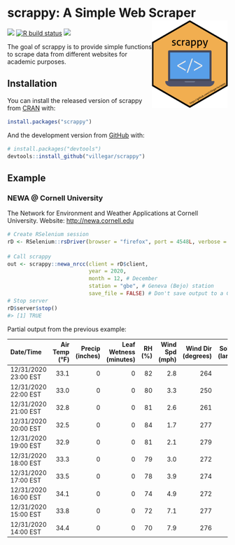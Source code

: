 
<!-- README.md is generated from README.Rmd. Please edit that file -->

# scrappy: A Simple Web Scraper <img src="https://raw.githubusercontent.com/villegar/scrappy/main/inst/images/logo.png" alt="logo" align="right" height=200px/>

<!-- badges: start -->

[![](https://img.shields.io/badge/devel%20version-0.0.1-yellow.svg)](https://github.com/villegar/scrappy)
[![R build
status](https://github.com/villegar/scrappy/workflows/R-CMD-check/badge.svg)](https://github.com/villegar/scrappy/actions)
[![](https://www.r-pkg.org/badges/version/scrappy?color=black)](https://cran.r-project.org/package=scrappy)
<!-- badges: end -->

The goal of scrappy is to provide simple functions to scrape data from
different websites for academic purposes.

## Installation

You can install the released version of scrappy from
[CRAN](https://CRAN.R-project.org) with:

``` r
install.packages("scrappy")
```

And the development version from
[GitHub](https://github.com/villegar/scrappy) with:

``` r
# install.packages("devtools")
devtools::install_github("villegar/scrappy")
```

## Example

### NEWA @ Cornell University

The Network for Environment and Weather Applications at Cornell
University. Website: <http://newa.cornell.edu>

``` r
# Create RSelenium session
rD <- RSelenium::rsDriver(browser = "firefox", port = 4548L, verbose = FALSE)

# Call scrappy
out <- scrappy::newa_nrcc(client = rD$client, 
                          year = 2020, 
                          month = 12, # December
                          station = "gbe", # Geneva (Bejo) station
                          save_file = FALSE) # Don't save output to a CSV file
# Stop server
rD$server$stop()
#> [1] TRUE
```

Partial output from the previous example:

| Date/Time            | Air Temp (℉) | Precip (inches) | Leaf Wetness (minutes) | RH (%) | Wind Spd (mph) | Wind Dir (degrees) | Solar Rad (langleys) | Dewpoint (℉) | Station |
| :------------------- | -----------: | --------------: | ---------------------: | -----: | -------------: | -----------------: | -------------------: | -----------: | :------ |
| 12/31/2020 23:00 EST |         33.1 |               0 |                      0 |     82 |            2.8 |                264 |                    0 |           28 | gbe     |
| 12/31/2020 22:00 EST |         33.0 |               0 |                      0 |     80 |            3.3 |                250 |                    0 |           28 | gbe     |
| 12/31/2020 21:00 EST |         32.8 |               0 |                      0 |     81 |            2.6 |                261 |                    0 |           28 | gbe     |
| 12/31/2020 20:00 EST |         32.5 |               0 |                      0 |     84 |            1.7 |                277 |                    0 |           28 | gbe     |
| 12/31/2020 19:00 EST |         32.9 |               0 |                      0 |     81 |            2.1 |                279 |                    0 |           28 | gbe     |
| 12/31/2020 18:00 EST |         33.3 |               0 |                      0 |     79 |            3.0 |                272 |                    0 |           28 | gbe     |
| 12/31/2020 17:00 EST |         33.5 |               0 |                      0 |     78 |            3.9 |                274 |                    1 |           27 | gbe     |
| 12/31/2020 16:00 EST |         34.1 |               0 |                      0 |     74 |            4.9 |                272 |                    7 |           27 | gbe     |
| 12/31/2020 15:00 EST |         33.8 |               0 |                      0 |     72 |            7.1 |                277 |                    8 |           26 | gbe     |
| 12/31/2020 14:00 EST |         34.4 |               0 |                      0 |     70 |            7.9 |                276 |                   13 |           26 | gbe     |
